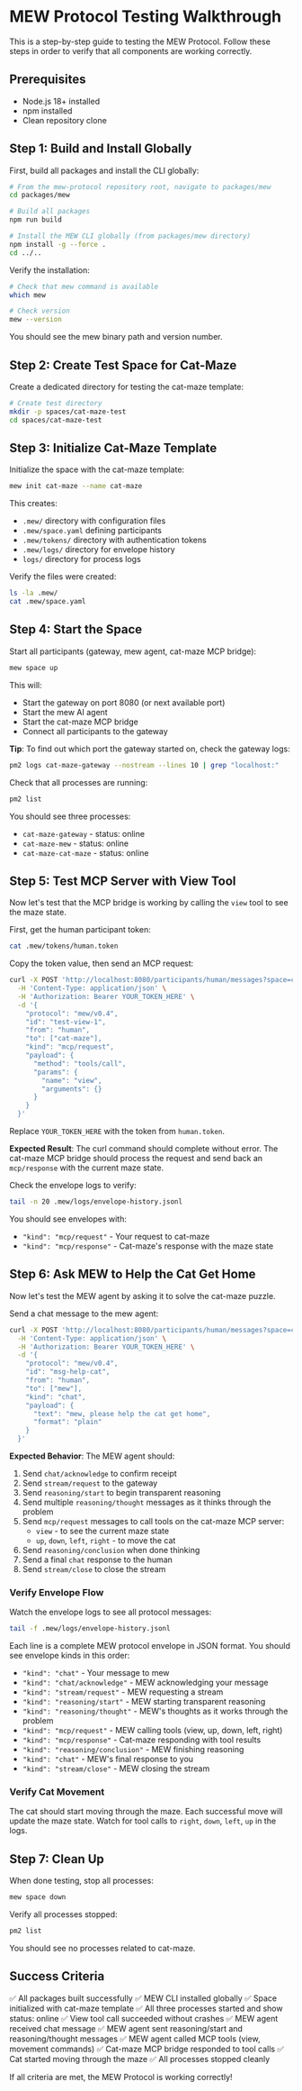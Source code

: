 # MEW Protocol Testing Walkthrough

This is a step-by-step guide to testing the MEW Protocol. Follow these steps in order to verify that all components are working correctly.

## Prerequisites

- Node.js 18+ installed
- npm installed
- Clean repository clone

## Step 1: Build and Install Globally

First, build all packages and install the CLI globally:

```bash
# From the mew-protocol repository root, navigate to packages/mew
cd packages/mew

# Build all packages
npm run build

# Install the MEW CLI globally (from packages/mew directory)
npm install -g --force .
cd ../..
```

Verify the installation:

```bash
# Check that mew command is available
which mew

# Check version
mew --version
```

You should see the mew binary path and version number.

## Step 2: Create Test Space for Cat-Maze

Create a dedicated directory for testing the cat-maze template:

```bash
# Create test directory
mkdir -p spaces/cat-maze-test
cd spaces/cat-maze-test
```

## Step 3: Initialize Cat-Maze Template

Initialize the space with the cat-maze template:

```bash
mew init cat-maze --name cat-maze
```

This creates:
- `.mew/` directory with configuration files
- `.mew/space.yaml` defining participants
- `.mew/tokens/` directory with authentication tokens
- `.mew/logs/` directory for envelope history
- `logs/` directory for process logs

Verify the files were created:

```bash
ls -la .mew/
cat .mew/space.yaml
```

## Step 4: Start the Space

Start all participants (gateway, mew agent, cat-maze MCP bridge):

```bash
mew space up
```

This will:
- Start the gateway on port 8080 (or next available port)
- Start the mew AI agent
- Start the cat-maze MCP bridge
- Connect all participants to the gateway

**Tip**: To find out which port the gateway started on, check the gateway logs:
```bash
pm2 logs cat-maze-gateway --nostream --lines 10 | grep "localhost:"
```

Check that all processes are running:

```bash
pm2 list
```

You should see three processes:
- `cat-maze-gateway` - status: online
- `cat-maze-mew` - status: online
- `cat-maze-cat-maze` - status: online

## Step 5: Test MCP Server with View Tool

Now let's test that the MCP bridge is working by calling the `view` tool to see the maze state.

First, get the human participant token:

```bash
cat .mew/tokens/human.token
```

Copy the token value, then send an MCP request:

```bash
curl -X POST 'http://localhost:8080/participants/human/messages?space=cat-maze' \
  -H 'Content-Type: application/json' \
  -H 'Authorization: Bearer YOUR_TOKEN_HERE' \
  -d '{
    "protocol": "mew/v0.4",
    "id": "test-view-1",
    "from": "human",
    "to": ["cat-maze"],
    "kind": "mcp/request",
    "payload": {
      "method": "tools/call",
      "params": {
        "name": "view",
        "arguments": {}
      }
    }
  }'
```

Replace `YOUR_TOKEN_HERE` with the token from `human.token`.

**Expected Result**: The curl command should complete without error. The cat-maze MCP bridge should process the request and send back an `mcp/response` with the current maze state.

Check the envelope logs to verify:

```bash
tail -n 20 .mew/logs/envelope-history.jsonl
```

You should see envelopes with:
- `"kind": "mcp/request"` - Your request to cat-maze
- `"kind": "mcp/response"` - Cat-maze's response with the maze state

## Step 6: Ask MEW to Help the Cat Get Home

Now let's test the MEW agent by asking it to solve the cat-maze puzzle.

Send a chat message to the mew agent:

```bash
curl -X POST 'http://localhost:8080/participants/human/messages?space=cat-maze' \
  -H 'Content-Type: application/json' \
  -H 'Authorization: Bearer YOUR_TOKEN_HERE' \
  -d '{
    "protocol": "mew/v0.4",
    "id": "msg-help-cat",
    "from": "human",
    "to": ["mew"],
    "kind": "chat",
    "payload": {
      "text": "mew, please help the cat get home",
      "format": "plain"
    }
  }'
```

**Expected Behavior**: The MEW agent should:

1. Send `chat/acknowledge` to confirm receipt
2. Send `stream/request` to the gateway
3. Send `reasoning/start` to begin transparent reasoning
4. Send multiple `reasoning/thought` messages as it thinks through the problem
5. Send `mcp/request` messages to call tools on the cat-maze MCP server:
   - `view` - to see the current maze state
   - `up`, `down`, `left`, `right` - to move the cat
6. Send `reasoning/conclusion` when done thinking
7. Send a final `chat` response to the human
8. Send `stream/close` to close the stream

### Verify Envelope Flow

Watch the envelope logs to see all protocol messages:

```bash
tail -f .mew/logs/envelope-history.jsonl
```

Each line is a complete MEW protocol envelope in JSON format. You should see envelope kinds in this order:
- `"kind": "chat"` - Your message to mew
- `"kind": "chat/acknowledge"` - MEW acknowledging your message
- `"kind": "stream/request"` - MEW requesting a stream
- `"kind": "reasoning/start"` - MEW starting transparent reasoning
- `"kind": "reasoning/thought"` - MEW's thoughts as it works through the problem
- `"kind": "mcp/request"` - MEW calling tools (view, up, down, left, right)
- `"kind": "mcp/response"` - Cat-maze responding with tool results
- `"kind": "reasoning/conclusion"` - MEW finishing reasoning
- `"kind": "chat"` - MEW's final response to you
- `"kind": "stream/close"` - MEW closing the stream

### Verify Cat Movement

The cat should start moving through the maze. Each successful move will update the maze state. Watch for tool calls to `right`, `down`, `left`, `up` in the logs.

## Step 7: Clean Up

When done testing, stop all processes:

```bash
mew space down
```

Verify all processes stopped:

```bash
pm2 list
```

You should see no processes related to cat-maze.

## Success Criteria

✅ All packages built successfully
✅ MEW CLI installed globally
✅ Space initialized with cat-maze template
✅ All three processes started and show status: online
✅ View tool call succeeded without crashes
✅ MEW agent received chat message
✅ MEW agent sent reasoning/start and reasoning/thought messages
✅ MEW agent called MCP tools (view, movement commands)
✅ Cat-maze MCP bridge responded to tool calls
✅ Cat started moving through the maze
✅ All processes stopped cleanly

If all criteria are met, the MEW Protocol is working correctly!
